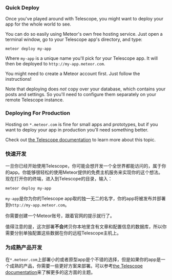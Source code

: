 ### Quick Deploy

Once you've played around with Telescope, you might want to deploy your app for the whole world to see.

You can do so easily using Meteor's own free hosting service. Just open a terminal window, go to your Telescope app's directory, and type:

```
meteor deploy my-app
```

Where `my-app` is a unique name you'll pick for your Telescope app. It will then be deployed to `http://my-app.meteor.com`. 

You might need to create a Meteor account first. Just follow the instructions!

Note that deploying does *not* copy over your database, which contains your posts and settings. So you'll need to configure them separately on your remote Telescope instance.

### Deploying For Production

Hosting on `*.meteor.com` is fine for small apps and prototypes, but if you want to deploy your app in production you'll need something better. 

Check out [the Telescope documentation](http://www.telesc.pe/docs/getting-started/deploying/) to learn more about this topic.


### 快速开发
一旦你已经开始使用Telescope，你可能会想开发一个全世界都能访问的，属于你的app。你能够很轻松的使用Meteor提供的免费主机服务来实现你的这个想法。现在打开你的终端，进入到Telescope的目录，输入：
```
meteor deploy my-app
```

`my-app`是你为你的Telescope app取的独一无二的名字，你的app将被发布并部署到`http://my-app.meteor.com`。

你需要创建一个Meteor账号，跟着官网的提示就行了。

值得注意的是，这次部署**不会**拷贝你本地里含有文章和配置信息的数据库，所以你需要分别单独配置这些数据在你的远程Telescope主机上。


### 为成熟产品开发

在`*.meteor.com`上部署小的或者原型app是个不错的选择，但是如果你的app是一个成熟的产品，你需要一些更好方案来部署。可以参考[the Telescope documentation](http://www.telesc.pe/docs/getting-started/deploying/)来了解更多的这方面的主题。
